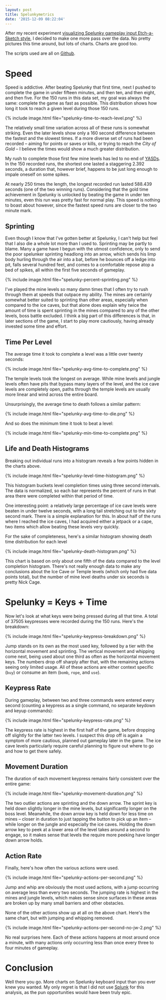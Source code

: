 ```yaml
---
layout: post
title: Spelunkymetrics
date: '2015-12-09 08:22:04'
---
```


After my recent experiment [visualizing Spelunky gameplay input Etch-a-Sketch style][etch], I decided to make one more pass over the data. No pretty pictures this time around, but lots of charts. Charts are good too.

The scripts used are all on [Github][src].

# Speed
Speed is addictive. After beating Spelunky that first time, next I pushed to complete the game in under fifteen minutes, and then ten, and then eight, and then five. For the 150 runs in this data set, my goal was always the same: complete the game as fast as possible. This distribution shows how long it took to reach a given level during those 150 runs.

{% include image.html file="spelunky-time-to-reach-level.png" %}

The relatively small time variation across all of these runs is somewhat striking. Even the later levels show only a 160 second difference between the fastest and the slowest times. If a more diverse set of runs had been recorded – aiming for points or saves or kills, or trying to reach the *City of Gold* – I believe the times would show a much greater distribution.

My rush to complete those first few mine levels has led to no end of [YASDs](http://spelunky.wikia.com/wiki/YASD). In the 150 recorded runs, the shortest one lasted a staggering 2.392 seconds, a duration that, however brief, happens to be just long enough to impale oneself on some spikes. 

At nearly 250 times the length, the longest recorded run lasted 588.439 seconds (one of the two winning runs). Considering that the gold time achievement in Spelunky is unlocked by beating the game in under ten minutes, even this run was pretty fast for normal play. This speed is nothing to boast about however, since the fastest speed runs are closer to the two minute mark. 

## Sprinting
Even though I know that I've gotten better at Spelunky, I can't help but feel that I also die a whole lot more than I used to. Sprinting may be partly to blame. Many a game have I begun with the utmost confidence, only to send the poor spelunker sprinting headlong into an arrow, which sends his limp body hurling through the air into a bat, before he bounces off a ledge into pit, falls several hundred feet, and comes to a comfortable repose atop a bed of spikes, all within the first five seconds of gameplay. 

{% include image.html file="spelunky-percent-sprinting.png" %}

I've played the mine levels so many damn times that I often try to rush through them at speeds that outpace my ability. The mines are certainly somewhat better suited to sprinting than other areas, especially when compared to the ice caves, but that alone does explain why twice the amount of time is spent sprinting in the mines compared to any of the other levels, boss battle excluded. I think a big part of this differences is that, in later sections of the game, I start to play more cautiously, having already invested some time and effort. 

## Time Per Level
The average time it took to complete a level was a little over twenty seconds:

{% include image.html file="spelunky-avg-time-to-complete.png" %}

The temple levels took the longest on average. While mine levels and jungle levels often have pits that bypass many layers of the level, and the ice cave levels are completely open, paths through the temple levels are usually more linear and wind across the entire board.

Unsurprisingly, the average time to death follows a similar pattern:

{% include image.html file="spelunky-avg-time-to-die.png" %}

And so does the minimum time it took to beat a level:

{% include image.html file="spelunky-min-time-to-complete.png" %}

## Life and Death Histograms
Breaking out individual runs into a histogram reveals a few points hidden in the charts above.

{% include image.html file="spelunky-level-time-histogram.png" %}

This histogram buckets level completion times using three second intervals. The data is normalized, so each bar represents the percent of runs in that area there were completed within that period of time.

One interesting point: a relatively large percentage of ice cave levels were beaten in under twelve seconds, with a long tail stretching out to the sixty second mark. There is a simple explanation for this. In about half of the runs where I reached the ice caves, I had acquired either a jetpack or a cape, two items which allow beating these levels very quickly.

For the sake of completeness, here's a similar histogram showing death time distribution for each level

{% include image.html file="spelunky-death-histogram.png" %}

This chart is based on only about one fifth of the data compared to the level completion histogram. There's not really enough data to make any conclusions about the Ice Cave or Temple levels (which only had five data points total), but the number of mine level deaths under six seconds is pretty Nick Cage. 


# Spelunky = Keys + Time
Now let's look at what keys were being pressed during all that time. A total of 37505 keypresses were recorded during the 150 runs. Here's the breakdown:

{% include image.html file="spelunky-keypress-breakdown.png" %}

Jump stands on its own as the most used key, followed by a tier with the horizontal movement and sprinting. The vertical movement and whipping come next, being used about one third as often as the horizontal movement keys. The numbers drop off sharply after that, with the remaining actions seeing only limited usage. All of these actions are either context specific (`buy`) or consume an item (`bomb`, `rope`, and `use`).

## Keypress Rate
During gameplay, between two and three commands were entered every second (counting a keypress as a single command, no separate keydown and keyup commands):

{% include image.html file="spelunky-keypress-rate.png" %}

The keypress rate is highest in the first half of the game, before dropping off slightly for the latter two levels. I suspect this drop off is again a symptom of more cautious, planned out gameplay later in the game. The ice cave levels particularly require careful planning to figure out where to go and how to get there safely. 

## Movement Duration
The duration of each movement keypress remains fairly consistent over the entire game:

{% include image.html file="spelunky-movement-duration.png" %}

The two outlier actions are sprinting and the down arrow. The sprint key is held down slightly longer in the mine levels, but significantly longer on the boss level. Meanwhile, the down arrow key is held down for less time on mines – closer in duration to just tapping the button to pick up an item – while longer on the jungle and especially the ice caves. Holding the down arrow key to peek at a lower area of the level takes around a second to engage, so it makes sense that levels the require more peeking have longer down arrow holds.

## Action Rate
Finally, here's how often the various actions were used.

{% include image.html file="spelunky-actions-per-second.png" %}

Jump and whip are obviously the most used actions, with a jump occurring on average less than every two seconds. The jumping rate is highest in the mines and jungle levels, which makes sense since surfaces in these areas are broken up by many small barriers and other obstacles. 

None of the other actions show up at all on the above chart. Here's the same chart, but with jumping and whipping removed.

{% include image.html file="spelunky-actions-per-second-no-jw-2.png" %}

No real surprises here. Each of these actions happens at most around once a minute, with many actions only occurring less than once every three to four minutes of gameplay.


# Conclusion
Well there you go. More charts on Spelunky keyboard input than you ever knew you wanted. My only regret is that I did not use [Splunk](http://www.splunk.com) for this analysis, as the pun opportunities would have been truly epic.


[etch]: /sketchy-keylogger/

[spelunky]: http://www.spelunkyworld.com
[src]: https://github.com/mattbierner/sketchy-keylogger
